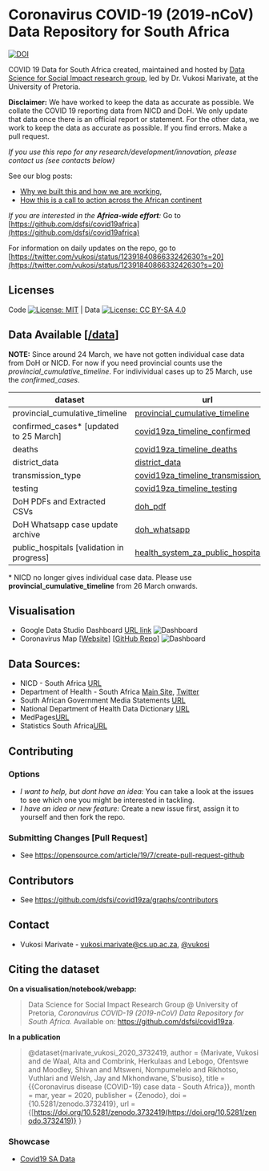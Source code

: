 # Coronavirus COVID-19 (2019-nCoV) Data Repository for South Africa

[![DOI](https://zenodo.org/badge/DOI/10.5281/zenodo.3732419.svg)](https://doi.org/10.5281/zenodo.3732419)

COVID 19 Data for South Africa created, maintained and hosted by [Data Science for Social Impact research group](https://dsfsi.github.io/), led by Dr. Vukosi Marivate, at the University of Pretoria. 

**Disclaimer:** We have worked to keep the data as accurate as possible. We collate the COVID 19 reporting data from NICD and DoH. We only update that data once there is an official report or statement. For the other data, we work to keep the data as accurate as possible. If you find errors. Make a pull request.

*If you use this repo for any research/development/innovation, please contact us (see contacts below)*

See our blog posts: 
* [Why we built this and how we are working](https://dsfsi.github.io/blog/covid19za-dashboard/),
* [How this is a call to action across the African continent](https://dsfsi.github.io/blog/covida19africa-call-to-action/)

*If you are interested in the **Africa-wide effort**:* Go to [https://github.com/dsfsi/covid19africa](https://github.com/dsfsi/covid19africa)

For information on daily updates on the repo, go to [https://twitter.com/vukosi/status/1239184086633242630?s=20](https://twitter.com/vukosi/status/1239184086633242630?s=20)

## Licenses

Code [![License: MIT](https://img.shields.io/badge/License-MIT-yellow.svg)](https://opensource.org/licenses/MIT)  | Data [![License: CC BY-SA 4.0](https://img.shields.io/badge/License-CC%20BY--SA%204.0-lightgrey.svg)](https://creativecommons.org/licenses/by-sa/4.0/)

## Data Available [[/data](/data)]

**NOTE:** Since around 24 March, we have not gotten individual case data from DoH or NICD. For now if you need provincial counts use the *provincial_cumulative_timeline*. For indivividual cases up to 25 March, use the *confirmed_cases*.

| dataset         | url | raw_url[file] |
|-----------------|-----|---------------|
| provincial_cumulative_timeline|  [provincial_cumulative_timeline](/data/covid19za_provincial_cumulative_timeline_confirmed.csv)   |       [provincial_cumulative_timeline.csv](https://raw.githubusercontent.com/dsfsi/covid19za/master/data/covid19za_provincial_cumulative_timeline_confirmed.csv)         |
| confirmed_cases* [updated to 25 March] |  [covid19za_timeline_confirmed](/data/covid19za_timeline_confirmed.csv)   |       [covid19za_timeline_confirmed.csv](https://raw.githubusercontent.com/dsfsi/covid19za/master/data/covid19za_timeline_confirmed.csv)         |
| deaths |  [covid19za_timeline_deaths](/data/covid19za_timeline_deaths.csv)   |       [covid19za_timeline_deaths.csv](https://raw.githubusercontent.com/dsfsi/covid19za/master/data/covid19za_timeline_deaths.csv)         |
| district_data |  [district_data](/data/district_data/)   |            |
| transmission_type |  [covid19za_timeline_transmission_type](/data/covid19za_timeline_transmission_type.csv)   |       [covid19za_timeline_transmission_type.csv](https://raw.githubusercontent.com/dsfsi/covid19za/master/data/covid19za_timeline_transmission_type.csv)         |
| testing |  [covid19za_timeline_testing](/data/covid19za_timeline_testing.csv)   |       [covid19za_timeline_testing.csv](https://raw.githubusercontent.com/dsfsi/covid19za/master/data/covid19za_timeline_testing.csv)         |
|   DoH PDFs and Extracted CSVs |  [doh_pdf](/data/doh_pdf)   |              |
|   DoH Whatsapp case update archive |  [doh_whatsapp](/data/doh_whatsapp)   |              |
|   public_hospitals [validation in progress] |  [health_system_za_public_hospitals](/data/health_system_za_public_hospitals.csv)   |         [health_system_za_public_hospitals.csv](https://raw.githubusercontent.com/dsfsi/covid19za/master/data/health_system_za_public_hospitals.csv)       |

\* NICD no longer gives individual case data. Please use **provincial_cumulative_timeline** from 26 March onwards.

## Visualisation
* Google Data Studio Dashboard [URL link](https://datastudio.google.com/reporting/1b60bdc7-bec7-44c9-ba29-be0e043d8534)
![Dashboard](/visualisation/dashboard.png)
* Coronavirus Map [[Website](https://coronamap.co.za)] [[GitHub Repo](https://github.com/JayWelsh/coronamap)]
![Dashboard](/visualisation/coronamap.png)
## Data Sources:
* NICD - South Africa [URL](http://www.nicd.ac.za/media/alerts/)
* Department of Health - South Africa [Main Site](http://www.health.gov.za/), [Twitter](https://twitter.com/HealthZA/)
* South African Government Media Statements [URL](https://www.gov.za/media-statements)
* National Department of Health Data Dictionary [URL](https://dd.dhmis.org/)
* MedPages[URL](https://www.medpages.info/sf/index.php?page=homepage)
* Statistics South Africa[URL](http://www.statssa.gov.za/)

## Contributing
### Options
* *I want to help, but dont have an idea:* You can take a look at the issues to see which one you might be interested in tackling.
* *I have an idea or new feature:* Create a new issue first, assign it to yourself and then fork the repo. 
### Submitting Changes [Pull Request]
* See https://opensource.com/article/19/7/create-pull-request-github
## Contributors
* See https://github.com/dsfsi/covid19za/graphs/contributors

## Contact
* Vukosi Marivate - vukosi.marivate@cs.up.ac.za, [@vukosi](https://twitter.com/vukosi)

## Citing the dataset
**On a visualisation/notebook/webapp:**

> Data Science for Social Impact Research Group @ University of Pretoria, *Coronavirus COVID-19 (2019-nCoV) Data Repository for South Africa.* Available on: https://github.com/dsfsi/covid19za.


**In a publication**
> @dataset{marivate_vukosi_2020_3732419,
  author       = {Marivate, Vukosi and
                  de Waal, Alta and
                  Combrink, Herkulaas and
                  Lebogo, Ofentswe and
                  Moodley, Shivan and
                  Mtsweni, Nompumelelo and
                  Rikhotso, Vuthlari and
                  Welsh, Jay and
                  Mkhondwane, S'busiso},
  title        = {{Coronavirus disease (COVID-19) case data - South 
                   Africa}},
  month        = mar,
  year         = 2020,
  publisher    = {Zenodo},
  doi          = {10.5281/zenodo.3732419},
  url          = {[https://doi.org/10.5281/zenodo.3732419(https://doi.org/10.5281/zenodo.3732419)}
}

### Showcase

* [Covid19 SA Data](https://simonrosen173.github.io/Covid19SAData/)
